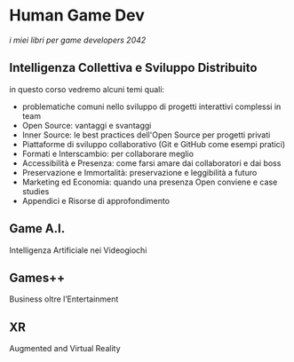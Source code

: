 # Human Game Dev
*i miei libri per game developers 2042*

## Intelligenza Collettiva e Sviluppo Distribuito

in questo corso vedremo alcuni temi quali:
- problematiche comuni nello sviluppo di progetti interattivi complessi in team
- Open Source: vantaggi e svantaggi
- Inner Source: le best practices dell'Open Source per progetti privati
- Piattaforme di sviluppo collaborativo (Git e GitHub come esempi pratici)
- Formati e Interscambio: per collaborare meglio
- Accessibilità e Presenza: come farsi amare dai collaboratori e dai boss
- Preservazione e Immortalità: preservazione e leggibilità a futuro
- Marketing ed Economia: quando una presenza Open conviene e case studies
- Appendici e Risorse di approfondimento

## Game A.I.
Intelligenza Artificiale nei Videogiochi

## Games++
Business oltre l’Entertainment

## XR
Augmented and Virtual Reality

